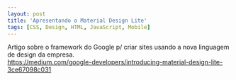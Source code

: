 ```yaml
---
layout: post
title: 'Apresentando o Material Design Lite'
tags: [CSS, Design, HTML, JavaScript, Mobile]
---
```


Artigo sobre o framework do Google p/ criar sites usando a nova linguagem de design da empresa.<br>
<https://medium.com/google-developers/introducing-material-design-lite-3ce67098c031>
